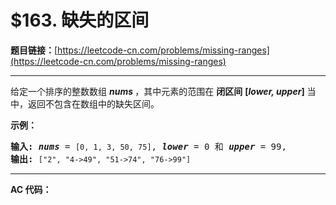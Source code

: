 # $163. 缺失的区间

**题目链接：**[https://leetcode-cn.com/problems/missing-ranges](https://leetcode-cn.com/problems/missing-ranges)

---

<div class="content__1Y2H">
 <div class="notranslate">
  <p>给定一个排序的整数数组 <em><strong>nums&nbsp;</strong></em>，其中元素的范围在&nbsp;<strong>闭区间</strong>&nbsp;<strong>[<em>lower, upper</em>]</strong>&nbsp;当中，返回不包含在数组中的缺失区间。</p> 
  <p><strong>示例：</strong></p> 
  <pre class="language-text"><strong>输入: </strong><strong><em>nums</em></strong> = <code>[0, 1, 3, 50, 75]</code>, <strong><em>lower</em></strong> = 0 和 <strong><em>upper</em></strong> = 99,
<strong>输出: </strong><code>["2", "4-&gt;49", "51-&gt;74", "76-&gt;99"]</code>
</pre> 
 </div>
</div>

---

**AC 代码：**

```java

```
